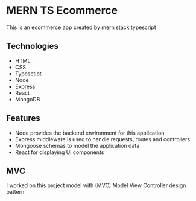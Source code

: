# MERN TS Ecommerce
This is an ecommerce app created by mern stack typescript
## Technologies
* HTML
* CSS
* Typesctipt
* Node
* Express
* React
* MongoDB
## Features
* Node provides the backend environment for this application
* Express middleware is used to handle requests, routes and controllers
* Mongoose schemas to model the application data
* React for displaying UI components
## MVC
I worked on this project model with (MVC) Model View Controller design pattern
